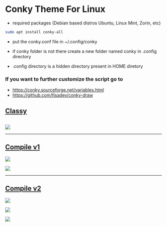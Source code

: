 # Conky Theme For Linux

* required packages (Debian based distros Ubuntu, Linux Mint, Zorin, etc)

```bash
sudo apt install conky-all
```

* put the conky.conf file in ~/.config/conky

* if conky folder is not there create a new folder named conky in .config directory

* .config directory is a hidden directory present in HOME diretory

### If you want to further customize the script go to

* https://conky.sourceforge.net/variables.html
* https://github.com/fisadev/conky-draw

## [Classy](https://github.com/abhishek-mallav/conky-themes/tree/main/classy)

<img title="" src="https://github.com/abhishek-mallav/conky-themes/blob/main/Preview/classy%20full.png" alt="" data-align="inline">

![](https://github.com/abhishek-mallav/conky-themes/blob/main/Preview/classy.png)

---

## [Compile v1](https://github.com/abhishek-mallav/conky-themes/tree/main/compile-v1)

![](https://github.com/abhishek-mallav/conky-themes/blob/main/Preview/compile-v1%20full.png)

![](https://github.com/abhishek-mallav/conky-themes/blob/main/Preview/compile-v1.png)

---

## [Compile v2](https://github.com/abhishek-mallav/conky-themes/tree/main/compile-v2)

![](https://github.com/abhishek-mallav/conky-themes/blob/main/Preview/compile-v2.png)

![](https://github.com/abhishek-mallav/conky-themes/blob/main/Preview/compile-v2%20light.png)

![](https://github.com/abhishek-mallav/conky-themes/blob/main/Preview/compile-v2%20dark.png)
